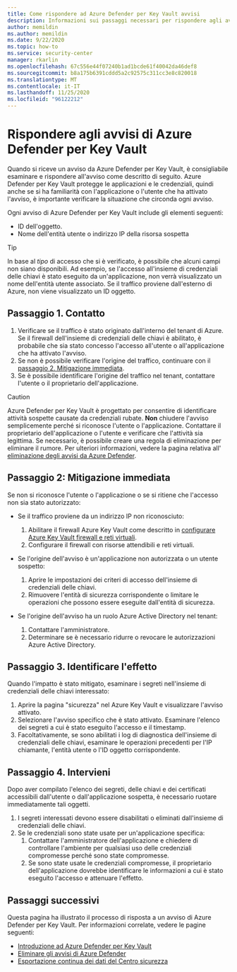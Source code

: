 ```yaml
---
title: Come rispondere ad Azure Defender per Key Vault avvisi
description: Informazioni sui passaggi necessari per rispondere agli avvisi da Azure Defender per Key Vault.
author: memildin
ms.author: memildin
ms.date: 9/22/2020
ms.topic: how-to
ms.service: security-center
manager: rkarlin
ms.openlocfilehash: 67c556e44f07240b1ad1bcde61f40042da46def8
ms.sourcegitcommit: b8a175b6391cddd5a2c92575c311cc3e8c820018
ms.translationtype: MT
ms.contentlocale: it-IT
ms.lasthandoff: 11/25/2020
ms.locfileid: "96122212"
---
```

# <a name="respond-to-azure-defender-for-key-vault-alerts"></a>Rispondere agli avvisi di Azure Defender per Key Vault
Quando si riceve un avviso da Azure Defender per Key Vault, è consigliabile esaminare e rispondere all'avviso come descritto di seguito. Azure Defender per Key Vault protegge le applicazioni e le credenziali, quindi anche se si ha familiarità con l'applicazione o l'utente che ha attivato l'avviso, è importante verificare la situazione che circonda ogni avviso.  

Ogni avviso di Azure Defender per Key Vault include gli elementi seguenti:

- ID dell'oggetto.
- Nome dell'entità utente o indirizzo IP della risorsa sospetta

> [!TIP]
> In base al *tipo* di accesso che si è verificato, è possibile che alcuni campi non siano disponibili. Ad esempio, se l'accesso all'insieme di credenziali delle chiavi è stato eseguito da un'applicazione, non verrà visualizzato un nome dell'entità utente associato. Se il traffico proviene dall'esterno di Azure, non viene visualizzato un ID oggetto.

## <a name="step-1-contact"></a>Passaggio 1. Contatto

1. Verificare se il traffico è stato originato dall'interno del tenant di Azure. Se il firewall dell'insieme di credenziali delle chiavi è abilitato, è probabile che sia stato concesso l'accesso all'utente o all'applicazione che ha attivato l'avviso.
1. Se non è possibile verificare l'origine del traffico, continuare con il [passaggio 2. Mitigazione immediata](#step-2-immediate-mitigation).
1. Se è possibile identificare l'origine del traffico nel tenant, contattare l'utente o il proprietario dell'applicazione. 

> [!CAUTION]
> Azure Defender per Key Vault è progettato per consentire di identificare attività sospette causate da credenziali rubate. **Non** chiudere l'avviso semplicemente perché si riconosce l'utente o l'applicazione. Contattare il proprietario dell'applicazione o l'utente e verificare che l'attività sia legittima. Se necessario, è possibile creare una regola di eliminazione per eliminare il rumore. Per ulteriori informazioni, vedere la pagina relativa all' [eliminazione degli avvisi da Azure Defender](alerts-suppression-rules.md).


## <a name="step-2-immediate-mitigation"></a>Passaggio 2: Mitigazione immediata 
Se non si riconosce l'utente o l'applicazione o se si ritiene che l'accesso non sia stato autorizzato:

- Se il traffico proviene da un indirizzo IP non riconosciuto:
    1. Abilitare il firewall Azure Key Vault come descritto in [configurare Azure Key Vault firewall e reti virtuali](../key-vault/general/network-security.md).
    1. Configurare il firewall con risorse attendibili e reti virtuali.

- Se l'origine dell'avviso è un'applicazione non autorizzata o un utente sospetto:
    1. Aprire le impostazioni dei criteri di accesso dell'insieme di credenziali delle chiavi.
    1. Rimuovere l'entità di sicurezza corrispondente o limitare le operazioni che possono essere eseguite dall'entità di sicurezza.  

- Se l'origine dell'avviso ha un ruolo Azure Active Directory nel tenant:
    1. Contattare l'amministratore.
    1. Determinare se è necessario ridurre o revocare le autorizzazioni Azure Active Directory.

## <a name="step-3-identify-impact"></a>Passaggio 3. Identificare l'effetto 
Quando l'impatto è stato mitigato, esaminare i segreti nell'insieme di credenziali delle chiavi interessato:
1. Aprire la pagina "sicurezza" nel Azure Key Vault e visualizzare l'avviso attivato.
1. Selezionare l'avviso specifico che è stato attivato.
    Esaminare l'elenco dei segreti a cui è stato eseguito l'accesso e il timestamp.
1. Facoltativamente, se sono abilitati i log di diagnostica dell'insieme di credenziali delle chiavi, esaminare le operazioni precedenti per l'IP chiamante, l'entità utente o l'ID oggetto corrispondente.  

## <a name="step-4-take-action"></a>Passaggio 4. Intervieni 
Dopo aver compilato l'elenco dei segreti, delle chiavi e dei certificati accessibili dall'utente o dall'applicazione sospetta, è necessario ruotare immediatamente tali oggetti.

1. I segreti interessati devono essere disabilitati o eliminati dall'insieme di credenziali delle chiavi.
1. Se le credenziali sono state usate per un'applicazione specifica:
    1. Contattare l'amministratore dell'applicazione e chiedere di controllare l'ambiente per qualsiasi uso delle credenziali compromesse perché sono state compromesse.
    1. Se sono state usate le credenziali compromesse, il proprietario dell'applicazione dovrebbe identificare le informazioni a cui è stato eseguito l'accesso e attenuare l'effetto.


## <a name="next-steps"></a>Passaggi successivi

Questa pagina ha illustrato il processo di risposta a un avviso di Azure Defender per Key Vault. Per informazioni correlate, vedere le pagine seguenti:

- [Introduzione ad Azure Defender per Key Vault](defender-for-key-vault-introduction.md)
- [Eliminare gli avvisi di Azure Defender](alerts-suppression-rules.md)
- [Esportazione continua dei dati del Centro sicurezza](continuous-export.md)
